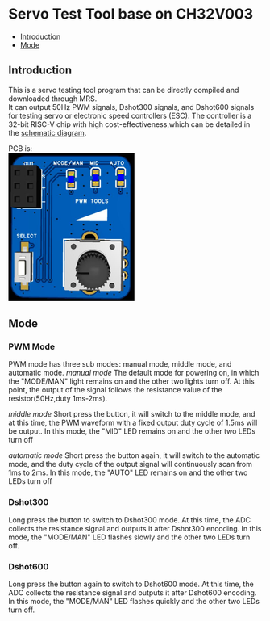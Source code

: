 # Servo Test Tool base on CH32V003

* [Introduction](https://github.com/TianpeiLee/ServoTestTool#Introduction)<br>
* [Mode](https://github.com/TianpeiLee/ServoTestTool#Mode)<br>


## Introduction

This is a servo testing tool program that can be directly compiled and downloaded through MRS.<br>
It can output 50Hz PWM signals, Dshot300 signals, and Dshot600 signals for testing servo or electronic speed controllers (ESC).
The controller is a 32-bit RISC-V chip with high cost-effectiveness,which can be detailed in the [schematic diagram](https://github.com/TianpeiLee/ServoTestTool/blob/main/ServoTest_SCH.pdf).<br>

PCB is: <br>
<img src="image/photo.jpg" alt="photo" style="zoom:50%;" />

## Mode

### PWM Mode
PWM mode has three sub modes: manual mode, middle mode, and automatic mode.
*manual mode*
The default mode for powering on, in which the "MODE/MAN" light remains on and the other two lights turn off.
At this point, the output of the signal follows the resistance value of the resistor(50Hz,duty 1ms-2ms).

*middle mode*
Short press the button, it will switch to the middle mode, and at this time, the PWM waveform with a fixed output duty cycle of 1.5ms will be output.
In this mode, the "MID" LED remains on and the other two LEDs turn off

*automatic mode*
Short press the button again, it will switch to the automatic mode, and the duty cycle of the output signal will continuously scan from 1ms to 2ms.
In this mode, the "AUTO" LED remains on and the other two LEDs turn off


### Dshot300
Long press the button to switch to Dshot300 mode. At this time, the ADC collects the resistance signal and outputs it after Dshot300 encoding.
In this mode, the "MODE/MAN" LED flashes slowly and the other two LEDs turn off.


### Dshot600
Long press the button again to switch to Dshot600 mode. At this time, the ADC collects the resistance signal and outputs it after Dshot600 encoding.
In this mode, the "MODE/MAN" LED flashes quickly and the other two LEDs turn off.
